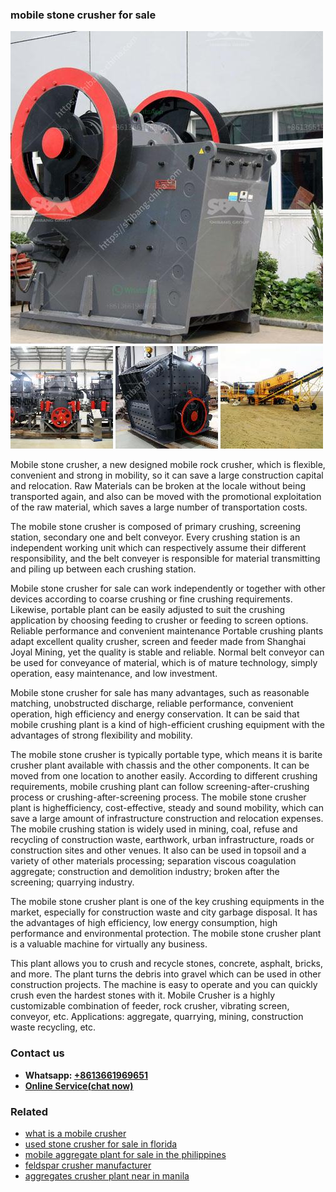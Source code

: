 <h3>mobile stone crusher for sale</h3><img src='1708322761.jpg' alt=''><p>Mobile stone crusher, a new designed mobile rock crusher, which is flexible, convenient and strong in mobility, so it can save a large construction capital and relocation. Raw Materials can be broken at the locale without being transported again, and also can be moved with the promotional exploitation of the raw material, which saves a large number of transportation costs.</p><p>The mobile stone crusher is composed of primary crushing, screening station, secondary one and belt conveyor. Every crushing station is an independent working unit which can respectively assume their different responsibility, and the belt conveyer is responsible for material transmitting and piling up between each crushing station.</p><p>Mobile stone crusher for sale can work independently or together with other devices according to coarse crushing or fine crushing requirements. Likewise, portable plant can be easily adjusted to suit the crushing application by choosing feeding to crusher or feeding to screen options. Reliable performance and convenient maintenance Portable crushing plants adapt excellent quality crusher, screen and feeder made from Shanghai Joyal Mining, yet the quality is stable and reliable. Normal belt conveyor can be used for conveyance of material, which is of mature technology, simply operation, easy maintenance, and low investment.</p><p>Mobile stone crusher for sale has many advantages, such as reasonable matching, unobstructed discharge, reliable performance, convenient operation, high efficiency and energy conservation. It can be said that mobile crushing plant is a kind of high-efficient crushing equipment with the advantages of strong flexibility and mobility.</p><p>The mobile stone crusher is typically portable type, which means it is barite crusher plant available with chassis and the other components. It can be moved from one location to another easily. According to different crushing requirements, mobile crushing plant can follow screening-after-crushing process or crushing-after-screening process. The mobile stone crusher plant is highefficiency, cost-effective, steady and sound mobility, which can save a large amount of infrastructure construction and relocation expenses. The mobile crushing station is widely used in mining, coal, refuse and recycling of construction waste, earthwork, urban infrastructure, roads or construction sites and other venues. It also can be used in topsoil and a variety of other materials processing; separation viscous coagulation aggregate; construction and demolition industry; broken after the screening; quarrying industry.</p><p>The mobile stone crusher plant is one of the key crushing equipments in the market, especially for construction waste and city garbage disposal. It has the advantages of high efficiency, low energy consumption, high performance and environmental protection. The mobile stone crusher plant is a valuable machine for virtually any business.</p><p>This plant allows you to crush and recycle stones, concrete, asphalt, bricks, and more. The plant turns the debris into gravel which can be used in other construction projects. The machine is easy to operate and you can quickly crush even the hardest stones with it. Mobile Crusher is a highly customizable combination of feeder, rock crusher, vibrating screen, conveyor, etc. Applications: aggregate, quarrying, mining, construction waste recycling, etc.</p><h3>Contact us</h3><ul><li><strong>Whatsapp:&nbsp;<a href="https://wa.me/8613661969651">+8613661969651</a></strong></li><li><a href="https://swt.shibang-china.com/?git&amp;zhl&amp;mobile stone crusher for sale"><strong>Online Service(chat now)</strong></a></li></ul><h3>Related</h3><ul><li><a href='what is a mobile crusher.md'>what is a mobile crusher</a></li><li><a href='used stone crusher for sale in florida.md'>used stone crusher for sale in florida</a></li><li><a href='mobile aggregate plant for sale in the philippines.md'>mobile aggregate plant for sale in the philippines</a></li><li><a href='feldspar crusher manufacturer.md'>feldspar crusher manufacturer</a></li><li><a href='aggregates crusher plant near in manila.md'>aggregates crusher plant near in manila</a></li></ul>